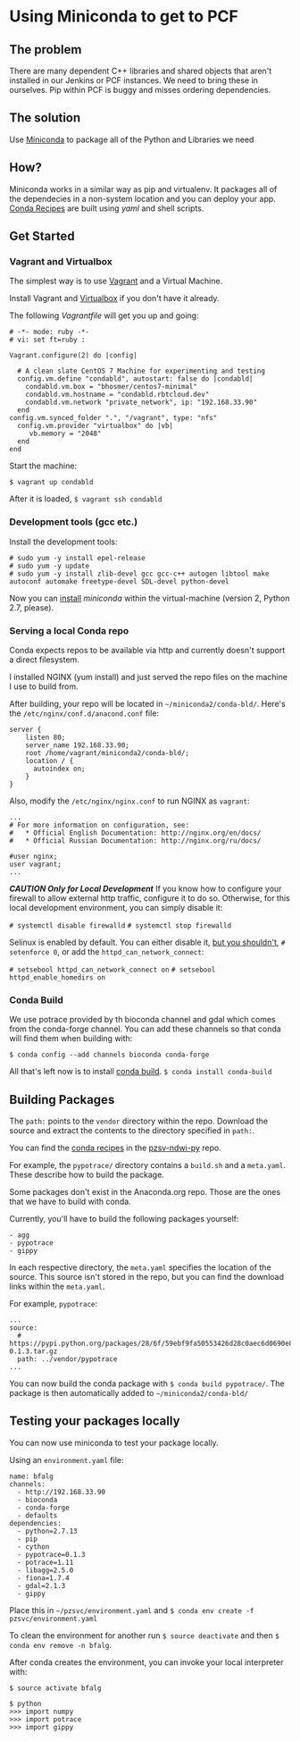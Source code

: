 # Using Miniconda to get to PCF

## The problem

There are many dependent C++ libraries and shared objects that aren't installed
in our Jenkins or PCF instances. We need to bring these in ourselves. Pip within PCF
is buggy and misses ordering dependencies.

## The solution

Use [Miniconda](https://conda.io/miniconda.html) to package all of the Python and Libraries we need

## How?

Miniconda works in a similar way as pip and virtualenv. It packages all of the dependecies in a
non-system location and you can deploy your app. [Conda Recipes](https://github.com/conda/conda-recipes) are built using _yaml_ and shell scripts.

## Get Started

### Vagrant and Virtualbox

The simplest way is to use [Vagrant](https://www.vagrantup.com/) and a Virtual Machine.

Install Vagrant and [Virtualbox](https://www.virtualbox.org/) if you don't have it already.

The following _Vagrantfile_ will get you up and going:

```
# -*- mode: ruby -*-
# vi: set ft=ruby :

Vagrant.configure(2) do |config|

  # A clean slate CentOS 7 Machine for experimenting and testing
  config.vm.define "condabld", autostart: false do |condabld|
    condabld.vm.box = "bhosmer/centos7-minimal"
    condabld.vm.hostname = "condabld.rbtcloud.dev"
    condabld.vm.network "private_network", ip: "192.168.33.90"
  end
config.vm.synced_folder ".", "/vagrant", type: "nfs"
  config.vm.provider "virtualbox" do |vb|
     vb.memory = "2048"
  end
end
```

Start the machine:

`$ vagrant up condabld`

After it is loaded, `$ vagrant ssh condabld`

### Development tools (gcc etc.)

Install the development tools:
```
# sudo yum -y install epel-release
# sudo yum -y update
# sudo yum -y install zlib-devel gcc gcc-c++ autogen libtool make autoconf automake freetype-devel SDL-devel python-devel
```
Now you can [install](https://conda.io/docs/install/quick.html) _miniconda_ within the virtual-machine (version 2, Python 2.7, please).

### Serving a local Conda repo

Conda expects repos to be available via http and currently doesn't support a direct filesystem.

I installed NGINX (yum install) and just served the repo files on the machine I use to build from.

After building, your repo will be located in `~/miniconda2/conda-bld/`. Here's the `/etc/nginx/conf.d/anacond.conf` file:


```
server {
    listen 80;
    server_name 192.168.33.90;
    root /home/vagrant/miniconda2/conda-bld/;
    location / {
      autoindex on;
    }
}
```

Also, modify the `/etc/nginx/nginx.conf` to run NGINX as `vagrant`:

```
...
# For more information on configuration, see:
#   * Official English Documentation: http://nginx.org/en/docs/
#   * Official Russian Documentation: http://nginx.org/ru/docs/

#user nginx;
user vagrant;
...
```

***CAUTION Only for Local Development***
If you know how to configure your firewall to allow external http traffic, 
configure it to do so. Otherwise, for this local development environment, you can 
simply disable it:

`# systemctl disable firewalld`
`# systemctl stop firewalld`

Selinux is enabled by default. You can either disable it, [but you shouldn't](https://stopdisablingselinux.com/), `# setenforce 0`, or add the `httpd_can_network_connect`:

`# setsebool httpd_can_network_connect on`
`# setsebool httpd_enable_homedirs on`

### Conda Build

We use potrace provided by th bioconda channel and gdal which comes from the conda-forge channel. You can add these channels so that conda will find them when building with: 

`$ conda config --add channels bioconda conda-forge`

All that's left now is to install [conda build](https://github.com/conda/conda-build). `$ conda install conda-build`


## Building Packages

The `path:` points to the `vendor` directory within the repo. Download the source
and extract the contents to the directory specified in `path:`.

You can find the [conda recipes](https://github.com/venicegeo/pzsvc-ndwi-py/tree/pipeline-refactor/conda-recipes) in the [pzsv-ndwi-py](https://github.com/venicegeo/pzsvc-ndwi-py) repo.

For example, the `pypotrace/` directory contains a `build.sh` and a `meta.yaml`. These describe how to build the package.

Some packages don't exist in the Anaconda.org repo. Those are the ones that we
have to build with conda.

Currently, you'll have to build the following packages yourself:

    - agg
    - pypotrace
    - gippy

In each respective directory, the `meta.yaml` specifies the location of the 
source. This source isn't stored in the repo, but you can find the download links
within the `meta.yaml`.

For example, `pypotrace`:

```
...
source:
  # https://pypi.python.org/packages/28/6f/59ebf9fa50553426d28c0aec6d0690e84cca3841edd10276afaaedb8d02b/pypotrace-0.1.3.tar.gz 
  path: ../vendor/pypotrace
...
```

You can now build the conda package with `$ conda build pypotrace/`. The package is then automatically added to `~/miniconda2/conda-bld/`

## Testing your packages locally

You can now use miniconda to test your package locally.

Using an `environment.yaml` file:

```
name: bfalg
channels:
  - http://192.168.33.90
  - bioconda
  - conda-forge
  - defaults
dependencies:
  - python=2.7.13
  - pip
  - cython
  - pypotrace=0.1.3
  - potrace=1.11
  - libagg=2.5.0
  - fiona=1.7.4
  - gdal=2.1.3
  - gippy
```

Place this in `~/pzsvc/environment.yaml` and `$ conda env create -f pzsvc/environment.yaml`

To clean the environment for another run `$ source deactivate` and then
 `$ conda env remove -n bfalg`.

After conda creates the environment, you can invoke your local interpreter with:

`$ source activate bfalg`

```
$ python
>>> import numpy
>>> import potrace
>>> import gippy
```

